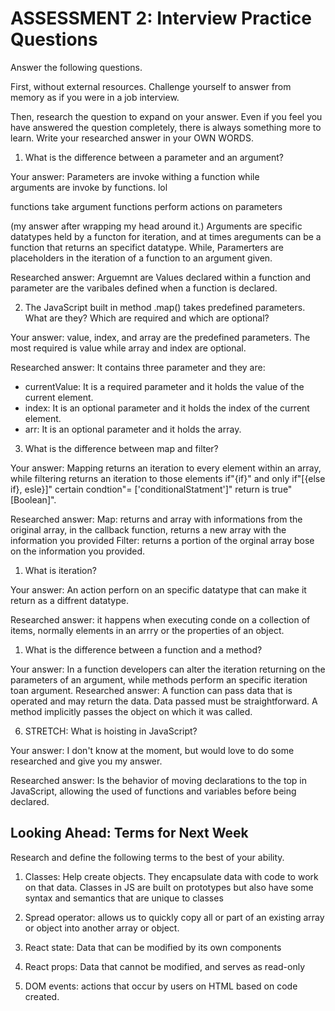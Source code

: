 # ASSESSMENT 2: Interview Practice Questions

Answer the following questions.

First, without external resources. Challenge yourself to answer from memory as if you were in a job interview.

Then, research the question to expand on your answer. Even if you feel you have answered the question completely, there is always something more to learn. Write your researched answer in your OWN WORDS.

1. What is the difference between a parameter and an argument?

Your answer: Parameters are invoke withing a function while  
arguments are invoke by functions. lol

functions take argument
functions perform actions on parameters

(my answer after wrapping my head around it.)
 Arguments are specific datatypes held by a functon for iteration, and at times areguments can be a function that returns an specifict datatype. While, Paramerters are placeholders in the iteration of a function to an argument given.

Researched answer: Arguemnt are Values declared within a function and parameter are the varibales defined when a function is declared.


2. The JavaScript built in method .map() takes predefined parameters. What are they? Which are required and which are optional?

Your answer: value, index, and array are the predefined parameters. The most required is value while array and index are optional.

Researched answer: It contains three parameter and they are:

* currentValue: It is a required parameter and it holds the value of the current element.
* index: It is an optional parameter and it holds the index of the current element.
* arr: It is an optional parameter and it holds the array.



3. What is the difference between map and filter?

Your answer: Mapping returns an iteration to every element within an array, while filtering returns an iteration to those elements if"{if}" and only if"[{else if}, esle}]" certain condtion"= ['conditionalStatment']" return is true"[Boolean]".

Researched answer: Map: returns and array with informations from the original array, in the callback function, returns a new array with the information you provided
Filter: returns a portion of the orginal array bose on the information you provided.

1. What is iteration?

Your answer: An action perforn on an specific datatype that can make it return as a diffrent datatype. 

Researched answer: it happens when executing conde on a collection of items, normally elements in an arrry or the properties of an object.

1. What is the difference between a function and a method?

Your answer: In a function developers can alter the iteration returning on the parameters of an argument, while methods perform an specific iteration toan argument. 
Researched answer: A function can pass data that is operated and may return the data. Data passed must be straightforward. A method implicitly passes the object on which it was called.


6. STRETCH: What is hoisting in JavaScript?

Your answer: I don't know at the moment, but would love to do some researched and give you my answer. 

Researched answer: Is the behavior of moving declarations to the top in JavaScript, allowing the used of functions and variables before being declared.

## Looking Ahead: Terms for Next Week

Research and define the following terms to the best of your ability.

1. Classes: Help create objects. They encapsulate data with code to work on that data. Classes in JS are built on prototypes but also have some syntax and semantics that are unique to classes

2. Spread operator: allows us to quickly copy all or part of an existing array or object into another array or object.

3. React state: Data that can be modified by its own components 

4. React props: Data that cannot be modified, and serves as read-only

5. DOM events:  actions that occur by users on HTML based on code created. 
